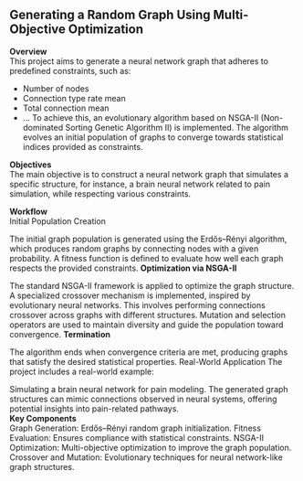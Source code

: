 ## Generating a Random Graph Using Multi-Objective Optimization ##
**Overview** <br />
This project aims to generate a neural network graph that adheres to predefined constraints, such as:
- Number of nodes
- Connection type rate mean
- Total connection mean
- ...
To achieve this, an evolutionary algorithm based on NSGA-II (Non-dominated Sorting Genetic Algorithm II) is implemented. The algorithm evolves an initial population of graphs to converge towards statistical indices provided as constraints.

**Objectives** <br />
The main objective is to construct a neural network graph that simulates a specific structure, for instance, a brain neural network related to pain simulation, while respecting various constraints.

**Workflow** <br />
Initial Population Creation

The initial graph population is generated using the Erdős–Rényi algorithm, which produces random graphs by connecting nodes with a given probability.
A fitness function is defined to evaluate how well each graph respects the provided constraints.
**Optimization via NSGA-II** <br />

The standard NSGA-II framework is applied to optimize the graph structure.
A specialized crossover mechanism is implemented, inspired by evolutionary neural networks.
This involves performing connections crossover across graphs with different structures.
Mutation and selection operators are used to maintain diversity and guide the population toward convergence.
**Termination** <br />

The algorithm ends when convergence criteria are met, producing graphs that satisfy the desired statistical properties.
Real-World Application
The project includes a real-world example:

Simulating a brain neural network for pain modeling.
The generated graph structures can mimic connections observed in neural systems, offering potential insights into pain-related pathways.
<br />
**Key Components** <br />
Graph Generation: Erdős–Rényi random graph initialization.
Fitness Evaluation: Ensures compliance with statistical constraints.
NSGA-II Optimization: Multi-objective optimization to improve the graph population.
Crossover and Mutation: Evolutionary techniques for neural network-like graph structures.
